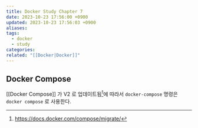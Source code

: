 ```yaml
---
title: Docker Study Chapter 7
date: 2023-10-23 17:56:00 +0900
updated: 2023-10-23 17:56:03 +0900
aliases: 
tags:
  - docker
  - study
categories: 
related: "[[Docker|Docker]]"
---
```


## Docker Compose

[[Docker Compose]] 가 V2 로 업데이트됨[^1]에 따라서 `docker-compose` 명령은 `docker compose` 로 사용한다.



[^1]: https://docs.docker.com/compose/migrate/